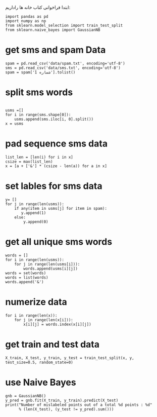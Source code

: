 ابتدا فراخوانی کتاب خانه ها راداریم:

```
import pandas as pd
import numpy as np
from sklearn.model_selection import train_test_split
from sklearn.naive_bayes import GaussianNB
```
# get sms and spam Data
```
spam = pd.read_csv('data/spam.txt', encoding='utf-8')
sms = pd.read_csv('data/sms.txt', encoding='utf-8')
spam = spam['شماره 1'].tolist()

```

# split sms words

```

usms =[]
for i in range(sms.shape[0]):
    usms.append(sms.iloc[i, 0].split())
x = usms
```
# pad sequence sms data

```
list_len = [len(i) for i in x]
csize = max(list_len)
x = [a + ['&'] * (csize - len(a)) for a in x]

```
# set lables for sms data 
```
y= []      
for j in range(len(usms)):
    if any(item in usms[j] for item in spam):
       y.append(1) 
    else:
        y.append(0)  
 ```
# get all unique sms words 
```
words = []   
for i in range(len(usms)):
    for j in range(len(usms[i])):
        words.append(usms[i][j]) 
words = set(words)
words = list(words)
words.append('&')
```
# numerize data
```
for i in range(len(x)):
    for j in range(len(x[i])):
        x[i][j] = words.index(x[i][j])
```

# get train and test data
```
X_train, X_test, y_train, y_test = train_test_split(x, y, test_size=0.5, random_state=0)
```
# use Naive Bayes
```
gnb = GaussianNB()
y_pred = gnb.fit(X_train, y_train).predict(X_test)
print("Number of mislabeled points out of a total %d points : %d"
      % (len(X_test), (y_test != y_pred).sum()))
```
